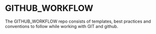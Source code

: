 # GITHUB_WORKFLOW
The GITHUB_WORKFLOW repo consists of templates, best practices and conventions to follow while working with GIT and github.
